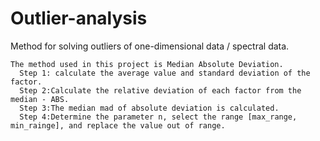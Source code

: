 # Outlier-analysis
Method for solving outliers of one-dimensional data / spectral data.

    The method used in this project is Median Absolute Deviation.  
      Step 1: calculate the average value and standard deviation of the factor.
      Step 2:Calculate the relative deviation of each factor from the median - ABS.
      Step 3:The median mad of absolute deviation is calculated.
      Step 4:Determine the parameter n, select the range [max_range, min_rainge], and replace the value out of range.
      
